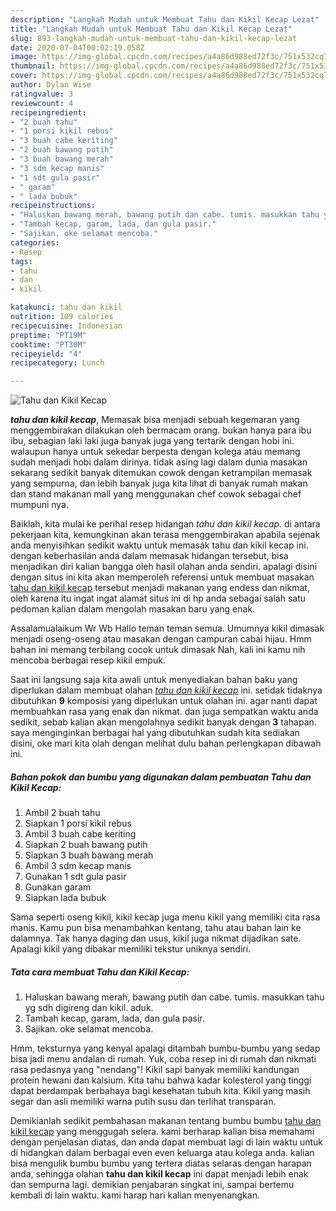 ```yaml
---
description: "Langkah Mudah untuk Membuat Tahu dan Kikil Kecap Lezat"
title: "Langkah Mudah untuk Membuat Tahu dan Kikil Kecap Lezat"
slug: 893-langkah-mudah-untuk-membuat-tahu-dan-kikil-kecap-lezat
date: 2020-07-04T00:02:19.058Z
image: https://img-global.cpcdn.com/recipes/a4a86d988ed72f3c/751x532cq70/tahu-dan-kikil-kecap-foto-resep-utama.jpg
thumbnail: https://img-global.cpcdn.com/recipes/a4a86d988ed72f3c/751x532cq70/tahu-dan-kikil-kecap-foto-resep-utama.jpg
cover: https://img-global.cpcdn.com/recipes/a4a86d988ed72f3c/751x532cq70/tahu-dan-kikil-kecap-foto-resep-utama.jpg
author: Dylan Wise
ratingvalue: 3
reviewcount: 4
recipeingredient:
- "2 buah tahu"
- "1 porsi kikil rebus"
- "3 buah cabe keriting"
- "2 buah bawang putih"
- "3 buah bawang merah"
- "3 sdm kecap manis"
- "1 sdt gula pasir"
- " garam"
- " lada bubuk"
recipeinstructions:
- "Haluskan bawang merah, bawang putih dan cabe. tumis. masukkan tahu yg sdh digireng dan kikil. aduk."
- "Tambah kecap, garam, lada, dan gula pasir."
- "Sajikan. oke selamat mencoba."
categories:
- Resep
tags:
- tahu
- dan
- kikil

katakunci: tahu dan kikil 
nutrition: 109 calories
recipecuisine: Indonesian
preptime: "PT19M"
cooktime: "PT30M"
recipeyield: "4"
recipecategory: Lunch

---
```



![Tahu dan Kikil Kecap](https://img-global.cpcdn.com/recipes/a4a86d988ed72f3c/751x532cq70/tahu-dan-kikil-kecap-foto-resep-utama.jpg)

<b><i>tahu dan kikil kecap</i></b>, Memasak bisa menjadi sebuah kegemaran yang menggembirakan dilakukan oleh bermacam orang. bukan hanya para ibu ibu, sebagian laki laki juga banyak juga yang tertarik dengan hobi ini. walaupun hanya untuk sekedar berpesta dengan kolega atau memang sudah menjadi hobi dalam dirinya. tidak asing lagi dalam dunia masakan sekarang sedikit banyak ditemukan cowok dengan ketrampilan memasak yang sempurna, dan lebih banyak juga kita lihat di banyak rumah makan dan stand makanan mall yang menggunakan chef cowok sebagai chef mumpuni nya.

Baiklah, kita mulai ke perihal resep hidangan <i>tahu dan kikil kecap</i>. di antara pekerjaan kita, kemungkinan akan terasa menggembirakan apabila sejenak anda menyisihkan sedikit waktu untuk memasak tahu dan kikil kecap ini. dengan keberhasilan anda dalam memasak hidangan tersebut, bisa menjadikan diri kalian bangga oleh hasil olahan anda sendiri. apalagi disini dengan situs ini kita akan memperoleh referensi untuk membuat masakan <u>tahu dan kikil kecap</u> tersebut menjadi makanan yang endess dan nikmat, oleh karena itu ingat ingat alamat situs ini di hp anda sebagai salah satu pedoman kalian dalam mengolah masakan baru yang enak.

Assalamualaikum Wr Wb Hallo teman teman semua. Umumnya kikil dimasak menjadi oseng-oseng atau masakan dengan campuran cabai hijau. Hmm bahan ini memang terbilang cocok untuk dimasak Nah, kali ini kamu nih mencoba berbagai resep kikil empuk.


Saat ini langsung saja kita awali untuk menyediakan bahan baku yang diperlukan dalam membuat olahan <u><i>tahu dan kikil kecap</i></u> ini. setidak tidaknya dibutuhkan <b>9</b> komposisi yang diperlukan untuk olahan ini. agar nanti dapat membuahkan rasa yang enak dan nikmat. dan juga sempatkan waktu anda sedikit, sebab kalian akan mengolahnya sedikit banyak dengan <b>3</b> tahapan. saya menginginkan berbagai hal yang dibutuhkan sudah kita sediakan disini, oke mari kita olah dengan melihat dulu bahan perlengkapan dibawah ini.

<!--inarticleads1-->

##### Bahan pokok dan bumbu yang digunakan dalam pembuatan Tahu dan Kikil Kecap:

1. Ambil 2 buah tahu
1. Siapkan 1 porsi kikil rebus
1. Ambil 3 buah cabe keriting
1. Siapkan 2 buah bawang putih
1. Siapkan 3 buah bawang merah
1. Ambil 3 sdm kecap manis
1. Gunakan 1 sdt gula pasir
1. Gunakan  garam
1. Siapkan  lada bubuk


Sama seperti oseng kikil, kikil kecap juga menu kikil yang memiliki cita rasa manis. Kamu pun bisa menambahkan kentang, tahu atau bahan lain ke dalamnya. Tak hanya daging dan usus, kikil juga nikmat dijadikan sate. Apalagi kikil yang dibakar memiliki tekstur uniknya sendiri. 

<!--inarticleads2-->

##### Tata cara membuat Tahu dan Kikil Kecap:

1. Haluskan bawang merah, bawang putih dan cabe. tumis. masukkan tahu yg sdh digireng dan kikil. aduk.
1. Tambah kecap, garam, lada, dan gula pasir.
1. Sajikan. oke selamat mencoba.


Hmm, teksturnya yang kenyal apalagi ditambah bumbu-bumbu yang sedap bisa jadi menu andalan di rumah. Yuk, coba resep ini di rumah dan nikmati rasa pedasnya yang &#34;nendang&#34;! Kikil sapi banyak memiliki kandungan protein hewani dan kalsium. Kita tahu bahwa kadar kolesterol yang tinggi dapat berdampak berbahaya bagi kesehatan tubuh kita. Kikil yang masih segar dan asli memiliki warna putih susu dan terlihat transparan. 

Demikianlah sedikit pembahasan makanan tentang bumbu bumbu <u>tahu dan kikil kecap</u> yang menggugah selera. kami berharap kalian bisa memahami dengan penjelasan diatas, dan anda dapat membuat lagi di lain waktu untuk di hidangkan dalam berbagai even even keluarga atau kolega anda. kalian bisa mengulik bumbu bumbu yang tertera diatas selaras dengan harapan anda, sehingga olahan <b>tahu dan kikil kecap</b> ini dapat menjadi lebih enak dan sempurna lagi. demikian penjabaran singkat ini, sampai bertemu kembali di lain waktu. kami harap hari kalian menyenangkan.
